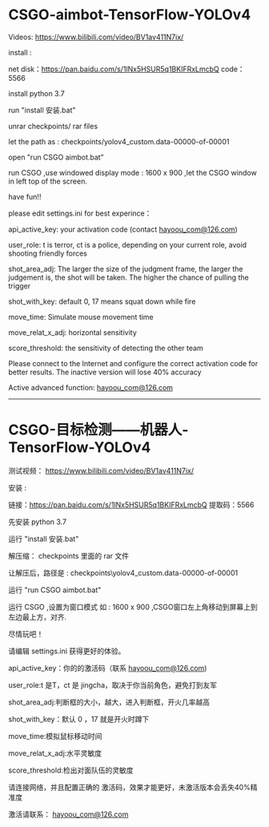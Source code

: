 # CSGO-aimbot-TensorFlow-YOLOv4

Videos:
https://www.bilibili.com/video/BV1av411N7ix/

install :

net disk：https://pan.baidu.com/s/1lNx5HSUR5q1BKIFRxLmcbQ 
code：5566

install python 3.7

run "install 安装.bat"

unrar checkpoints/ rar files 

let the path as :
checkpoints/yolov4_custom.data-00000-of-00001

open "run CSGO aimbot.bat"

run CSGO ,use windowed display mode : 1600 x 900 ,let the CSGO window in left top of the screen.

have fun!!

please edit  settings.ini for best experince：

api_active_key: your activation code (contact hayoou_com@126.com)

user_role: t is terror, ct is a police, depending on your current role, avoid shooting friendly forces

shot_area_adj: The larger the size of the judgment frame, the larger the judgement is, the shot will be taken. The higher the chance of pulling the trigger

shot_with_key: default 0, 17 means squat down while fire

move_time: Simulate mouse movement time

move_relat_x_adj: horizontal sensitivity

score_threshold: the sensitivity of detecting the other team


Please connect to the Internet and configure the correct activation code for better results. The inactive version will lose 40% accuracy

Active advanced function:
hayoou_com@126.com

---------------

# CSGO-目标检测——机器人-TensorFlow-YOLOv4

测试视频：
https://www.bilibili.com/video/BV1av411N7ix/

安装 :

链接：https://pan.baidu.com/s/1lNx5HSUR5q1BKIFRxLmcbQ 
提取码：5566

先安装 python 3.7

运行 "install 安装.bat"

解压缩： checkpoints 里面的 rar 文件 

让解压后，路径是 :
checkpoints\yolov4_custom.data-00000-of-00001

运行 "run CSGO aimbot.bat"

运行 CSGO ,设置为窗口模式 如 : 1600 x 900 ,CSGO窗口左上角移动到屏幕上到左边最上方，对齐.

尽情玩吧！

请编辑 settings.ini 获得更好的体验。

api_active_key：你的的激活码（联系 hayoou_com@126.com)

user_role:t 是T，ct 是 jingcha，取决于你当前角色，避免打到友军

shot_area_adj:判断框的大小，越大，进入判断框，开火几率越高

shot_with_key：默认 0 ，17 就是开火时蹲下

move_time:模拟鼠标移动时间

move_relat_x_adj:水平灵敏度

score_threshold:检出对面队伍的灵敏度

请连接网络，并且配置正确的 激活码，效果才能更好，未激活版本会丢失40%精准度

激活请联系： hayoou_com@126.com


